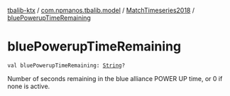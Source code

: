 [tbalib-ktx](../../index.md) / [com.npmanos.tbalib.model](../index.md) / [MatchTimeseries2018](index.md) / [bluePowerupTimeRemaining](./blue-powerup-time-remaining.md)

# bluePowerupTimeRemaining

`val bluePowerupTimeRemaining: `[`String`](https://kotlinlang.org/api/latest/jvm/stdlib/kotlin/-string/index.html)`?`

Number of seconds remaining in the blue alliance POWER UP time, or 0 if none is active.


